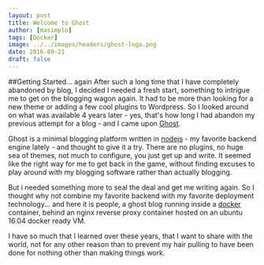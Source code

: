 ```yaml
---
layout: post
title: Welcome to Ghost
author: [masimplo]
tags: [Docker]
image: ../../images/headers/ghost-logo.png
date: 2016-09-21
draft: false
---
```


##Getting Started... again
After such a long time that I have completely abandoned by blog, I decided I needed a fresh start, something to intrigue me to get on the blogging wagon again. It had to be more than looking for a new theme or adding a few cool plugins to Wordpress. So I looked around on what was available 4 years later - yes, that's how long I had abandon my previous attempt for a blog - and I came upon [Ghost](https://ghost.org/).

Ghost is a minimal blogging platform written in [nodejs](https://nodejs.org/) - my favorite backend engine lately - and thought to give it a try. There are no plugins, no huge sea of themes, not much to configure, you just get up and write. It seemed like the right way for me to get back in the game, without finding excuses to play around with my blogging software rather than actually blogging.

But i needed something more to seal the deal and get me writing again. So I thought why not combine my favorite backend with my favorite deployment technology... and here it is people, a ghost blog running inside a [docker](https://www.docker.com/) container, behind an nginx reverse proxy container hosted on an ubuntu 16.04 docker ready VM.

I have so much that I learned over these years, that I want to share with the world, not for any other reason than to prevent my hair pulling to have been done for nothing other than making things work.
